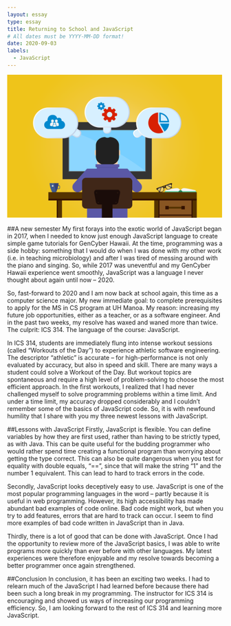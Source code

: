 ```yaml
---
layout: essay
type: essay
title: Returning to School and JavaScript
# All dates must be YYYY-MM-DD format!
date: 2020-09-03
labels:
  - JavaScript
---
```


<img width="500" class="cartoon of programmer thinking" src="../images/developer.png">

##A new semester
My first forays into the exotic world of JavaScript began in 2017, when I needed to know just enough JavaScript language to create simple game tutorials for GenCyber Hawaii. At the time, programming was a side hobby: something that I would do when I was done with my other work (i.e. in teaching microbiology) and after I was tired of messing around with the piano and singing. So, while 2017 was uneventful and my GenCyber Hawaii experience went smoothly, JavaScript was a language I never thought about again until now – 2020.
	
So, fast-forward to 2020 and I am now back at school again, this time as a computer science major. My new immediate goal: to complete prerequisites to apply for the MS in CS program at UH Manoa. My reason: increasing my future job opportunities, either as a teacher, or as a software engineer. And in the past two weeks, my resolve has waxed and waned more than twice. The culprit: ICS 314. The language of the course: JavaScript.

In ICS 314, students are immediately flung into intense workout sessions (called “Workouts of the Day”) to experience athletic software engineering. The descriptor “athletic” is accurate – for high-performance is not only evaluated by accuracy, but also in speed and skill. There are many ways a student could solve a Workout of the Day. But workout topics are spontaneous and require a high level of problem-solving to choose the most efficient approach. In the first workouts, I realized that I had never challenged myself to solve programming problems within a time limit. And under a time limit, my accuracy dropped considerably and I couldn’t remember some of the basics of JavaScript code. So, it is with newfound humility that I share with you my three newest lessons with JavaScript.

##Lessons with JavaScript
Firstly, JavaScript is flexible. You can define variables by how they are first used, rather than having to be strictly typed, as with Java. This can be quite useful for the budding programmer who would rather spend time creating a functional program than worrying about getting the type correct. This can also be quite dangerous when you test for equality with double equals, “==”, since that will make the string “1” and the number 1 equivalent. This can lead to hard to track errors in the code.

Secondly, JavaScript looks deceptively easy to use. JavaScript is one of the most popular programming languages in the word – partly because it is useful in web programming. However, its high accessibility has made abundant bad examples of code online. Bad code might work, but when you try to add features, errors that are hard to track can occur. I seem to find more examples of bad code written in JavaScript than in Java.

Thirdly, there is a lot of good that can be done with JavaScript. Once I had the opportunity to review more of the JavaScript basics, I was able to write programs more quickly than ever before with other languages. My latest experiences were therefore enjoyable and my resolve towards becoming a better programmer once again strengthened.

##Conclusion
In conclusion, it has been an exciting two weeks. I had to relearn much of the JavaScript I had learned before because there had been such a long break in my programming. The instructor for ICS 314 is encouraging and showed us ways of increasing our programming efficiency. So, I am looking forward to the rest of ICS 314 and learning more JavaScript.


